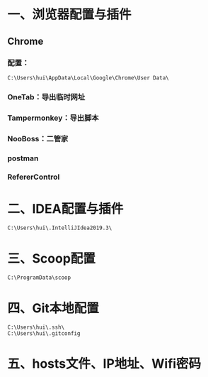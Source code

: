 # 一、浏览器配置与插件

## Chrome
### 配置：
```
C:\Users\hui\AppData\Local\Google\Chrome\User Data\
```

### OneTab：导出临时网址
### Tampermonkey：导出脚本
### NooBoss：二管家
### postman
### RefererControl


# 二、IDEA配置与插件

```
C:\Users\hui\.IntelliJIdea2019.3\
```

# 三、Scoop配置

```
C:\ProgramData\scoop
```

# 四、Git本地配置

```
C:\Users\hui\.ssh\
C:\Users\hui\.gitconfig
```

# 五、hosts文件、IP地址、Wifi密码